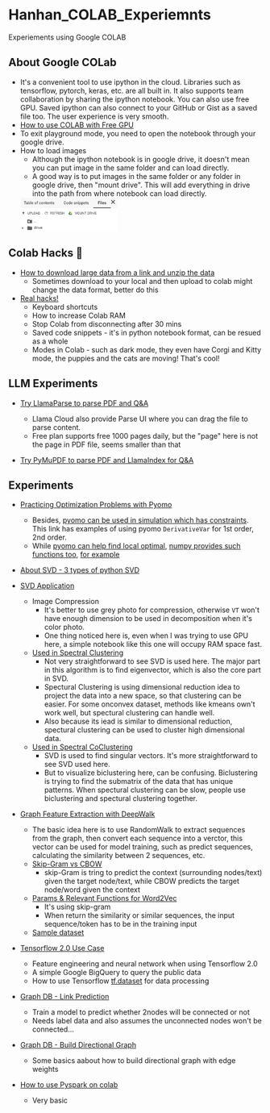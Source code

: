 # Hanhan_COLAB_Experiemnts
Experiements using Google COLAB

## About Google COLab
* It's a convenient tool to use ipython in the cloud. Libraries such as tensorflow, pytorch, keras, etc. are all built in. It also supports team collaboration by sharing the ipython notebook. You can also use free GPU. Saved ipython can also connect to your GitHub or Gist as a saved file too. The user experience is very smooth.
* [How to use COLAB with Free GPU][1]
* To exit playground mode, you need to open the notebook through your google drive.
* How to load images
  * Although the ipython notebook is in google drive, it doesn't mean you can put image in the same folder and can load directly.
  * A good way is to put images in the same folder or any folder in google drive, then "mount drive". This will add everything in drive into the path from where notebook can load directly.
  <img src="https://github.com/hanhanwu/Hanhan_COLAB_Experiemnts/blob/master/images/mount_drive.PNG" width="40%">

  
## Colab Hacks 🌟
* [How to download large data from a link and unzip the data][16]
  * Sometimes download to your local and then upload to colab might change the data format, better do this
* [Real hacks!][12]
  * Keyboard shortcuts
  * How to increase Colab RAM
  * Stop Colab from disconnecting after 30 mins
  * Saved code snippets - it's in python notebook format, can be resued as a whole
  * Modes in Colab - such as dark mode, they even have Corgi and Kitty mode, the puppies and the cats are moving! That's cool!

 
## LLM Experiments
* [Try LlamaParse to parse PDF and Q&A][22]
  * Llama Cloud also provide Parse UI where you can drag the file to parse content.
  * Free plan supports free 1000 pages daily, but the "page" here is not the page in PDF file, seems smaller than that
 
* [Try PyMuPDF to parse PDF and LlamaIndex for Q&A][25]


## Experiments
* [Practicing Optimization Problems with Pyomo][17]
  * Besides, [pyomo can be used in simulation which has constraints][18]. This link has examples of using pyomo `DerivativeVar` for 1st order, 2nd order.
  * While [pyomo can help find local optimal][19], [numpy provides such functions too][20], [for example][21]
* [About SVD - 3 types of python SVD][2]
* [SVD Application][3]
  * Image Compression
    * It's better to use grey photo for compression, otherwise `VT` won't have enough dimension to be used in decomposition when it's color photo.
    * One thing noticed here is, even when I was trying to use GPU here, a simple notebook like this one will occupy RAM space fast.
  * [Used in Spectral Clustering][4]
    * Not very straightforward to see SVD is used here. The major part in this algorithm is to find eigenvector, which is also the core part in SVD.
    * Spectural Clustering is using dimensional reduction idea to project the data into a new space, so that clustering can be easier. For some onconvex dataset, methods like kmeans own't work well, but spectural clustering can handle well.
    * Also because its iead is similar to dimensional reduction, spectural clustering can be used to cluster high dimensional data.
  * [Used in Spectral CoClustering][5]
    * SVD is used to find singular vectors. It's more straightforward to see SVD used here.
    * But to visualize biclustering here, can be confusing. Biclustering is trying to find the submatrix of the data that has unique patterns. When spectural clustering can be slow, people use biclustering and spectural clustering together.
    
* [Graph Feature Extraction with DeepWalk][6]
  * The basic idea here is to use RandomWalk to extract sequences from the graph, then convert each sequence into a verctor, this vector can be used for model training, such as predict sequences, calculating the similarity between 2 sequences, etc.
  * [Skip-Gram vs CBOW][7]
    * skip-Gram is tring to predict the context (surrounding nodes/text) given the target node/text, while CBOW predicts the target node/word given the context
  * [Params & Relevant Functions for Word2Vec][8]
    * It's using skip-gram
    * When return the similarity or similar sequences, the input sequence/token has to be in the training input
  * [Sample dataset][9]
  
* [Tensorflow 2.0 Use Case][10]
  * Feature engineering and neural network when using Tensorflow 2.0
  * A simple Google BigQuery to query the public data
  * How to use Tensorflow [tf.dataset][11] for data processing
  
* [Graph DB - Link Prediction][13]
  * Train a model to predict whether 2nodes will be connected or not
  * Needs label data and also assumes the unconnected nodes won't be connected...
  
* [Graph DB - Build Directional Graph][14]
  * Some basics aabout how to build directional graph with edge weights
  
* [How to use Pyspark on colab][15]
  * Very basic

[1]:https://medium.com/deep-learning-turkey/google-colab-free-gpu-tutorial-e113627b9f5d
[2]:https://github.com/hanhanwu/Hanhan_COLAB_Experiemnts/blob/master/SVD_intro.ipynb
[3]:https://github.com/hanhanwu/Hanhan_COLAB_Experiemnts/blob/master/SVD_application.ipynb
[4]:https://scikit-learn.org/stable/modules/generated/sklearn.cluster.SpectralClustering.html
[5]:https://scikit-learn.org/stable/modules/generated/sklearn.cluster.bicluster.SpectralCoclustering.html
[6]:https://github.com/hanhanwu/Hanhan_COLAB_Experiemnts/blob/master/Try_DeepWalk.ipynb
[7]:https://www.kdnuggets.com/2018/04/implementing-deep-learning-methods-feature-engineering-text-data-skip-gram.html
[8]:https://radimrehurek.com/gensim/models/word2vec.html#gensim.models.word2vec.Word2Vec
[9]:https://github.com/hanhanwu/Hanhan_COLAB_Experiemnts/blob/master/dataset/environment_wiki_graph.tsv
[10]:https://github.com/hanhanwu/Hanhan_COLAB_Experiemnts/blob/master/tensorflow2_training_day1.ipynb
[11]:https://www.tensorflow.org/api_docs/python/tf/data/Dataset
[12]:https://www.analyticsvidhya.com/blog/2020/04/5-amazing-google-colab-hacks-you-should-try-today/?utm_source=feedburner&utm_medium=email&utm_campaign=Feed%3A+AnalyticsVidhya+%28Analytics+Vidhya%29
[13]:https://github.com/hanhanwu/Hanhan_COLAB_Experiemnts/blob/master/link_prediction.ipynb
[14]:https://github.com/hanhanwu/Hanhan_COLAB_Experiemnts/blob/master/directional_graphDB.ipynb
[15]:https://github.com/hanhanwu/Hanhan_COLAB_Experiemnts/blob/master/spark_colab.ipynb
[16]:https://colab.research.google.com/drive/1JwDl3HZ9SfvV5crtjbuFPaU_T7Q1y34w?usp=sharing#scrollTo=BuM8UGy5lJu2
[17]:https://github.com/hanhanwu/Hanhan_COLAB_Experiemnts/tree/master/optimization_practice
[18]:https://github.com/jckantor/ND-Pyomo-Cookbook#50-simulation
[19]:https://github.com/jckantor/ND-Pyomo-Cookbook/blob/main/notebooks/06.02-Maximizing-Concentration-of-an-Intermediate-in-a-Batch-Reactor.ipynb
[20]:https://docs.scipy.org/doc/scipy/reference/optimize.html#optimization
[21]:https://docs.scipy.org/doc/scipy/reference/generated/scipy.optimize.minimize_scalar.html
[22]:https://github.com/hanhanwu/Hanhan_COLAB_Experiemnts/blob/master/try_llamaparse.ipynb
[23]:https://ir.pdf.com/static-files/094e56d1-e4b8-4b50-a8b5-3eb723434de6
[24]:https://github.com/hanhanwu/Hanhan_COLAB_Experiemnts/blob/master/dataset/simplified_proxy_statement.pdf
[25]:https://github.com/hanhanwu/Hanhan_COLAB_Experiemnts/blob/master/try_pymupdf.ipynb
